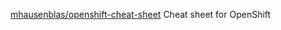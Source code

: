 
[mhausenblas/openshift-cheat-sheet](https://github.com/mhausenblas/openshift-cheat-sheet)
Cheat sheet for OpenShift
